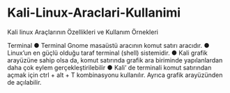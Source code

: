 # Kali-Linux-Araclari-Kullanimi
Kali linux Araçlarının Özellikleri ve Kullanım Örnekleri


Terminal
● Terminal Gnome masaüstü aracının komut
satırı aracıdır.
● Linux’un en güçlü olduğu taraf terminal (shell)
sistemidir.
● Kali grafik arayüzüne sahip olsa da, komut
satırında grafik ara biriminde yapılanlardan
daha çok eylem gerçekleştirilebilir
● Kali’ de terminali komut satırından açmak için
ctrl + alt + T kombinasyonu kullanılır. Ayrıca
grafik arayüzünden de açılabilir.
